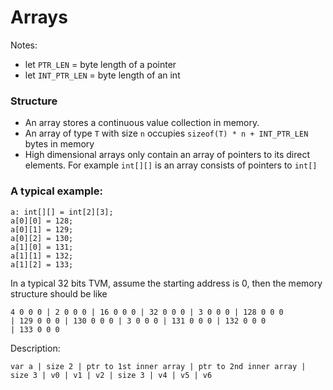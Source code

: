 ﻿# Arrays

Notes: 
* let `PTR_LEN` = byte length of a pointer
* let `INT_PTR_LEN` = byte length of an int

### Structure
* An array stores a continuous value collection in memory.
* An array of type `T` with size `n` occupies `sizeof(T) * n + INT_PTR_LEN` bytes
in memory
* High dimensional arrays only contain an array of pointers to its direct
elements. For example `int[][]` is an array consists of pointers
to `int[]`

### A typical example:
```
a: int[][] = int[2][3];
a[0][0] = 128;
a[0][1] = 129;
a[0][2] = 130;
a[1][0] = 131;
a[1][1] = 132;
a[1][2] = 133;
```

In a typical 32 bits TVM, assume the starting address is 0, then the 
memory structure should be like
```
4 0 0 0 | 2 0 0 0 | 16 0 0 0 | 32 0 0 0 | 3 0 0 0 | 128 0 0 0 
| 129 0 0 0 | 130 0 0 0 | 3 0 0 0 | 131 0 0 0 | 132 0 0 0 
| 133 0 0 0
```
Description:
```
var a | size 2 | ptr to 1st inner array | ptr to 2nd inner array |
size 3 | v0 | v1 | v2 | size 3 | v4 | v5 | v6 
```

